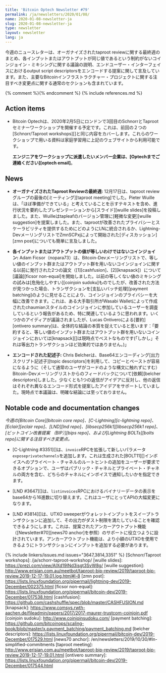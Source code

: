 ```yaml
---
title: 'Bitcoin Optech Newsletter #79'
permalink: /ja/newsletters/2020/01/08/
name: 2020-01-08-newsletter-ja
slug: 2020-01-08-newsletter-ja
type: newsletter
layout: newsletter
lang: ja
---
```

今週のニュースレターは、オーガナイズされたtaproot reviewに関する最終週のまとめ、各インプットまたはアウトプットが同じ値であるという制約がないコインジョイン・ミキシングに関する議論の説明、エンドユーザー・インターフェイスにおけるoutput script descriptorsをエンコードする提案に関して言及しています。また、主要なBitcoinインフラストラクチャー・プロジェクトに関する注目すべき変更点に関する通常のセクションも含まれています。

{% comment %}<!-- include references.md below the fold but above any Jekyll/Liquid variables-->{% endcomment %}
{% include references.md %}

## Action items

- Bitcoin Optechは、2020年2月5日にロンドンで3回目のSchnorrとTaprootセミナーワークショップを開催する予定です。これは、前回の２つの[Schnorr/Taproot workshops][]と同じ内容をカバーします。これらのワークショップで用いる資料は家庭学習用に上記のウェブサイトから利用可能です。

  **エンジニアをワークショップに派遣したいメンバー企業は、[Optechまでご連絡ください][optech email]**。

## News

- **オーガナイズされたTaproot Reviewの最終週:** 12月17日は、taproot reviewグループの最後の[ミーティング][taproot meeting]でした。Pieter Wuilleは、「ほぼ準備ができている」と考えていることを示すテキストを含め、進行状況を要約したプレゼンテーションから[スライド][wuille slides]を投稿しました。また、Wuilleはtapleafのバージョン管理に[軽微な変更][wuille suggestion]を提案しました。また、taprootが改善されたプライバシーとスケーラビリティを提供するためにどのようにLNに統合されるか、Lightning-DevメーリングリストでZmnSCPxjによって開始された[ディスカッション][zmn post]についても簡単に言及しました。

- **各インプットまたはアウトプットの値が等しいわけではないコインジョイン:** Adam Ficsor（nopara73）は、Bitcoin-Devメーリングリストで、等しい値のインプット群またはアウトプット群を用いないコインジョインに関する以前に発行された2つの論文（[1][cashfusion]、[2][knapsack]）について[議論][ficsor non-equal]を開始しました。以前の等しくない値のミキシングの試みは[危殆化しやすい][coinjoin sudoku]ものでしたが、改善された方法が見つかった場合、トランザクションを[支払いバッチ処理][payment batching]のように見せることにより、コインジョインのプライバシーを大幅に改善できます。これは、ある大手取引所がWasabi Walletによって作成されたchaumianスタイルのコインジョインに参加しているユーザーを調査しているという報告があるため、特に関連しているように思われます。いくつかのアイディアが議論されましたが、Lucas Ontiveroによる[要約][ontivero summary]は、全体的な結論の本質を捉えていると思います：「要約すると、等しい値のインプット群またはアウトプット群を用いないコインジョインにおいては[knapsack][]は現時点でベストなものです(「しかし」それは等出力トランザクションほど効果的ではありません。)」

- **エンコードされた記述子:** Chris Belcherは、Base64エンコーディング[出力スクリプト記述子][topic descriptors]を利用して、コピーとペーストが容易になるように（そして通常のユーザがコードのような構文に触れずにすむ）Bitcoin-Devメーリングリストからのフィードバックについて[依頼][belcher descriptors]しました。少なくとも1つの返信がアイデアに反対し、他の返信はそれぞれ異なるエンコード形式を提案したアイデアをサポートしていました。現時点で本議論は、明確な結論には至っておりません。

## Notable code and documentation changes

*今週の[Bitcoin Core][bitcoin core repo]、[C-Lightning][c-lightning repo]、[Eclair][eclair repo]、[LND][lnd repo]、[libsecp256k1][libsecp256k1 repo]、[ビットコイン改善提案
（BIP）][bips repo]、および[Lightning BOLTs][bolts repo]に関する注目すべき変更点。*

- [C-Lightning #3351][]は、`invoice`RPCを拡張して新しいパラメータ`exposeprivatechannels`を追加します。これは生成された[BOLT11][]インボイスへのプライベート・チャネルのルートヒントの追加をユーザーが要求できるオプションで、ユーザはパブリック・チャネルとプライベート・チャネルの両方を含む、どちらのチャネルにインボイスで通知したいかを指定できます。

- [LND #3647][]は、`listinvoices`RPCにおけるバイナリーデータの表示をbase64から16進数に切り替えます。これはユーザにとってAPIの大幅変更になります。

- [LND #3814][]は、UTXO sweeperがウォレットインプットをスイープトランザクションに追加して、その出力がダスト制限を満たしていることを確認できるようにします。これは、提案されたアンカーアウトプット機能（[Newsletter#70][news70 anchor]を参照）のサポートに役立つように設計されています。アンカーアウトプット機能は、より小額のUTXOを使用できるようにトランザクションにインプットを追加する必要があります。

{% include linkers/issues.md issues="3647,3814,3351" %}
[Schnorr/Taproot workshops]: /ja/schorr-taproot-workshop/
[wuille slides]: https://prezi.com/view/AlXd19INd3isgt3SvW8g/
[wuille suggestion]: http://www.erisian.com.au/meetbot/taproot-bip-review/2019/taproot-bip-review.2019-12-17-19.01.log.html#l-8
[zmn post]: https://lists.linuxfoundation.org/pipermail/lightning-dev/2019-December/002375.html
[ficsor non-equal]: https://lists.linuxfoundation.org/pipermail/bitcoin-dev/2019-December/017538.html
[cashfusion]: https://github.com/cashshuffle/spec/blob/master/CASHFUSION.md
[knapsack]: https://www.comsys.rwth-aachen.de/fileadmin/papers/2017/2017-maurer-trustcom-coinjoin.pdf
[coinjoin sudoku]: http://www.coinjoinsudoku.com/
[payment batching]: https://github.com/bitcoinops/scaling-book/blob/master/x.payment_batching/payment_batching.md
[belcher descriptors]: https://lists.linuxfoundation.org/pipermail/bitcoin-dev/2019-December/017529.html
[news70 anchor]: /en/newsletters/2019/10/30/#ln-simplified-commitments
[taproot meeting]: http://www.erisian.com.au/meetbot/taproot-bip-review/2019/taproot-bip-review.2019-12-17-19.01.html
[ontivero summary]: https://lists.linuxfoundation.org/pipermail/bitcoin-dev/2019-December/017544.html
